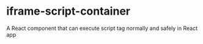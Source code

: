 # iframe-script-container
A React component that can execute script tag normally and safely in React app
